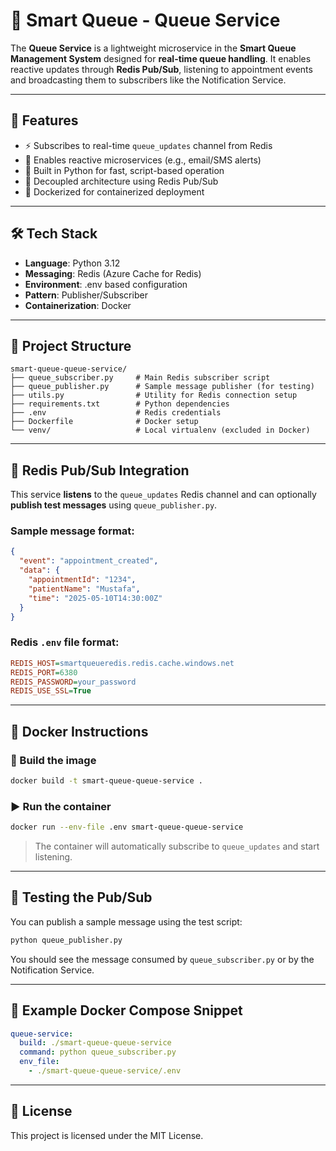 # 🧭 Smart Queue - Queue Service

The **Queue Service** is a lightweight microservice in the **Smart Queue Management System** designed for **real-time queue handling**. It enables reactive updates through **Redis Pub/Sub**, listening to appointment events and broadcasting them to subscribers like the Notification Service.

---

## 🚀 Features

* ⚡ Subscribes to real-time `queue_updates` channel from Redis
* 📡 Enables reactive microservices (e.g., email/SMS alerts)
* 🐍 Built in Python for fast, script-based operation
* 🔌 Decoupled architecture using Redis Pub/Sub
* 🐳 Dockerized for containerized deployment

---

## 🛠️ Tech Stack

* **Language**: Python 3.12
* **Messaging**: Redis (Azure Cache for Redis)
* **Environment**: .env based configuration
* **Pattern**: Publisher/Subscriber
* **Containerization**: Docker

---

## 📁 Project Structure

```
smart-queue-queue-service/
├── queue_subscriber.py     # Main Redis subscriber script
├── queue_publisher.py      # Sample message publisher (for testing)
├── utils.py                # Utility for Redis connection setup
├── requirements.txt        # Python dependencies
├── .env                    # Redis credentials
├── Dockerfile              # Docker setup
└── venv/                   # Local virtualenv (excluded in Docker)
```

---

## 🔁 Redis Pub/Sub Integration

This service **listens** to the `queue_updates` Redis channel and can optionally **publish test messages** using `queue_publisher.py`.

### Sample message format:

```json
{
  "event": "appointment_created",
  "data": {
    "appointmentId": "1234",
    "patientName": "Mustafa",
    "time": "2025-05-10T14:30:00Z"
  }
}
```

### Redis `.env` file format:

```ini
REDIS_HOST=smartqueueredis.redis.cache.windows.net
REDIS_PORT=6380
REDIS_PASSWORD=your_password
REDIS_USE_SSL=True
```

---

## 🐳 Docker Instructions

### 🔧 Build the image

```bash
docker build -t smart-queue-queue-service .
```

### ▶️ Run the container

```bash
docker run --env-file .env smart-queue-queue-service
```

> The container will automatically subscribe to `queue_updates` and start listening.

---

## 🧪 Testing the Pub/Sub

You can publish a sample message using the test script:

```bash
python queue_publisher.py
```

You should see the message consumed by `queue_subscriber.py` or by the Notification Service.

---

## 📄 Example Docker Compose Snippet

```yaml
queue-service:
  build: ./smart-queue-queue-service
  command: python queue_subscriber.py
  env_file:
    - ./smart-queue-queue-service/.env
```

---

## 📄 License

This project is licensed under the MIT License.
